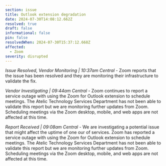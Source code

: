 ```yaml
---
section: issue
title: Outlook extension degradation
date: 2024-07-30T14:08:12.662Z
resolved: true
draft: false
informational: false
pin: false
resolvedWhen: 2024-07-30T15:37:12.668Z
affected:
  - Zoom
severity: disrupted
---
```

*Issue Resolved, Vendor Monitoring | 10:37am Central* - Zoom reports that the issue has been resolved and they are monitoring their infrastructure to validate the fix.

*Vendor Investigating | 09:44am Central* - Zoom continues to report a service outage with using the Zoom for Outlook extension to schedule meetings. The Atelic Technology Services Department has not been able to validate this report but we are monitoring further updates from Zoom. Scheduling meetings via the Zoom desktop, mobile, and web apps are not affected at this time.

*Report Received | 09:08am Central* - We are investigating a potential issue that might affect the uptime of one our of services. Zoom has reported a service outage with using the Zoom for Outlook extension to schedule meetings. The Atelic Technology Services Department has not been able to validate this report but we are monitoring further updates from Zoom. Scheduling meetings via the Zoom desktop, mobile, and web apps are not affected at this time.